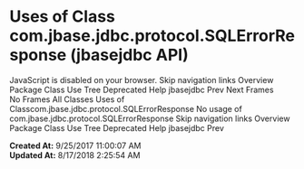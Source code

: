 # Uses of Class com.jbase.jdbc.protocol.SQLErrorResponse (jbasejdbc   API)

JavaScript is disabled on your browser. Skip navigation links Overview Package Class Use Tree Deprecated Help jbasejdbc Prev Next Frames No Frames All Classes Uses of Classcom.jbase.jdbc.protocol.SQLErrorResponse No usage of com.jbase.jdbc.protocol.SQLErrorResponse Skip navigation links Overview Package Class Use Tree Deprecated Help jbasejdbc Prev   

**Created At:** 9/25/2017 11:00:07 AM  
**Updated At:** 8/17/2018 2:25:54 AM  

